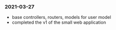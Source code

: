 ### 2021-03-27
- base controllers, routers, models for user model
- completed the v1 of the small web application 
